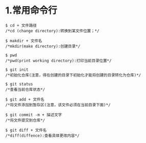 # 1.常用命令行

```
$ cd + 文件路径
/*cd (change directory):转换到某文件位置；*/
```

```
$ makdir + 文件名
/*mkdir(make directory):创建目录*/
```

```
$ pwd 
/*pwd(print working directory):打印当前目录位置*/
```

```
$ git init
/*初始化仓库(注意，得在创建的目录下初始化才能将创建的目录转化为仓库)*/
```

```
$ git status
/*查看当前仓库状态*/
```

```
$ git add + 文件名
/*将文件添加到暂存区(注意，该文件必须在当前目录下面)*/
```

```
$ git commit -m + 描述文字
/*将文件提交到仓库*/
```

```
$ git diff + 文件名
/*diff(diffence):查看具体更改内容*/
```

